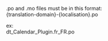 .po and .mo files must be in this format:  
{translation-domain}-{localisation}.po
 
ex:  
dt_Calendar_Plugin.fr_FR.po